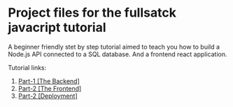 # Project files for the fullsatck javacript tutorial

A beginner friendly stet by step tutorial aimed to teach you how to build a Node.js API connected to a SQL database. And a frontend react application.

Tutorial links:

1. [Part-1 [The Backend]](https://hassansaleh.info/p/5)
2. [Part-2 [The Frontend]](https://hassansaleh.info/p/6)
3. [Part-2 [Deployment]](https://hassansaleh.info/p/7)